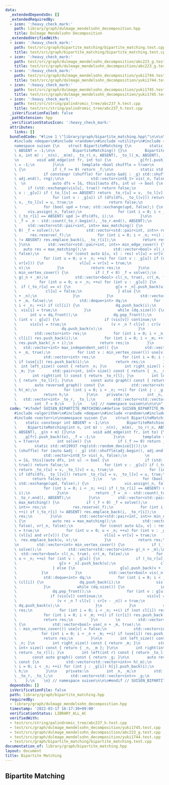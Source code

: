 ```yaml
---
data:
  _extendedDependsOn: []
  _extendedRequiredBy:
  - icon: ':heavy_check_mark:'
    path: library/graph/dulmage_mendelsohn_decomposition.hpp
    title: Dulmage Mendelsohn Decomposition
  _extendedVerifiedWith:
  - icon: ':heavy_check_mark:'
    path: test/src/graph/bipartite_matching/bipartite_matching.test.cpp
    title: test/src/graph/bipartite_matching/bipartite_matching.test.cpp
  - icon: ':heavy_check_mark:'
    path: test/src/graph/dulmage_mendelsohn_decomposition/abc223_g.test.cpp
    title: test/src/graph/dulmage_mendelsohn_decomposition/abc223_g.test.cpp
  - icon: ':heavy_check_mark:'
    path: test/src/graph/dulmage_mendelsohn_decomposition/yuki1744.test.cpp
    title: test/src/graph/dulmage_mendelsohn_decomposition/yuki1744.test.cpp
  - icon: ':heavy_check_mark:'
    path: test/src/graph/dulmage_mendelsohn_decomposition/yuki1745.test.cpp
    title: test/src/graph/dulmage_mendelsohn_decomposition/yuki1745.test.cpp
  - icon: ':heavy_check_mark:'
    path: test/src/string/palindromic_tree/abc237_h.test.cpp
    title: test/src/string/palindromic_tree/abc237_h.test.cpp
  _isVerificationFailed: false
  _pathExtension: hpp
  _verificationStatusIcon: ':heavy_check_mark:'
  attributes:
    links: []
  bundledCode: "#line 1 \"library/graph/bipartite_matching.hpp\"\n\n\n\n#include <algorithm>\n\
    #include <deque>\n#include <random>\n#include <utility>\n#include <vector>\n\n\
    namespace suisen {\n    struct BipartiteMatching {\n        static constexpr int\
    \ ABSENT = -1;\n\n        BipartiteMatching() {}\n        BipartiteMatching(int\
    \ n, int m) : _n(n), _m(m), _to_r(_n, ABSENT), _to_l(_m, ABSENT), _g(n + m) {}\n\
    \n        void add_edge(int fr, int to) {\n            _g[fr].push_back(to), _f\
    \ = -1;\n        }\n\n        template <bool shuffle = true>\n        int solve()\
    \ {\n            if (_f >= 0) return _f;\n\n            static std::mt19937 rng(std::random_device{}());\n\
    \            if constexpr (shuffle) for (auto &adj : _g) std::shuffle(adj.begin(),\
    \ adj.end(), rng);\n\n            std::vector<int8_t> vis(_n, false);\n      \
    \  \n            auto dfs = [&, this](auto dfs, int u) -> bool {\n           \
    \     if (std::exchange(vis[u], true)) return false;\n                for (int\
    \ v : _g[u]) if (_to_l[v] == ABSENT) return _to_r[u] = v, _to_l[v] = u, true;\n\
    \                for (int v : _g[u]) if (dfs(dfs, _to_l[v])) return _to_r[u] =\
    \ v, _to_l[v] = u, true;\n                return false;\n            };\n    \n\
    \            for (bool upd = true; std::exchange(upd, false);) {\n           \
    \     vis.assign(_n, false);\n                for (int i = 0; i < _n; ++i) if\
    \ (_to_r[i] == ABSENT) upd |= dfs(dfs, i);\n            }\n\n            return\
    \ _f = _n - std::count(_to_r.begin(), _to_r.end(), ABSENT);\n        }\n\n   \
    \     std::vector<std::pair<int, int>> max_matching() {\n            if (_f <\
    \ 0) _f = solve();\n            std::vector<std::pair<int, int>> res;\n      \
    \      res.reserve(_f);\n            for (int i = 0; i < _n; ++i) if (_to_r[i]\
    \ != ABSENT) res.emplace_back(i, _to_r[i]);\n            return res;\n       \
    \ }\n\n        std::vector<std::pair<int, int>> min_edge_cover() {\n         \
    \   auto res = max_matching();\n            std::vector<bool> vl(_n, false), vr(_n,\
    \ false);\n            for (const auto &[u, v] : res) vl[u] = vr[v] = true;\n\
    \            for (int u = 0; u < _n; ++u) for (int v : _g[u]) if (not (vl[u] and\
    \ vr[v])) {\n                vl[u] = vr[v] = true;\n                res.emplace_back(u,\
    \ v);\n            }\n            return res;\n        }\n\n        std::vector<int>\
    \ min_vertex_cover() {\n            if (_f < 0) _f = solve();\n            std::vector<std::vector<int>>\
    \ g(_n + _m);\n            std::vector<bool> cl(_n, true), cr(_m, false);\n  \
    \          for (int u = 0; u < _n; ++u) for (int v : _g[u]) {\n              \
    \  if (_to_r[u] == v) {\n                    g[v + _n].push_back(u);\n       \
    \             cl[u] = false;\n                } else {\n                    g[u].push_back(v\
    \ + _n);\n                }\n            }\n            std::vector<bool> vis(_n\
    \ + _m, false);\n            std::deque<int> dq;\n            for (int i = 0;\
    \ i < _n; ++i) if (cl[i]) {\n                dq.push_back(i);\n              \
    \  vis[i] = true;\n            }\n            while (dq.size()) {\n          \
    \      int u = dq.front();\n                dq.pop_front();\n                for\
    \ (int v : g[u]) {\n                    if (vis[v]) continue;\n              \
    \      vis[v] = true;\n                    (v < _n ? cl[v] : cr[v - _n]) = true;\n\
    \                    dq.push_back(v);\n                }\n            }\n    \
    \        std::vector<int> res;\n            for (int i = 0; i < _n; ++i) if (not\
    \ cl[i]) res.push_back(i);\n            for (int i = 0; i < _m; ++i) if (cr[i])\
    \ res.push_back(_n + i);\n            return res;\n        }\n        \n     \
    \   std::vector<int> max_independent_set() {\n            std::vector<bool> use(_n\
    \ + _m, true);\n            for (int v : min_vertex_cover()) use[v] = false;\n\
    \            std::vector<int> res;\n            for (int i = 0; i < _n + _m; ++i)\
    \ if (use[i]) res.push_back(i);\n            return res;\n        }\n\n      \
    \  int left_size() const { return _n; }\n        int right_size() const { return\
    \ _m; }\n        std::pair<int, int> size() const { return { _n, _m }; }\n\n \
    \       int right(int l) const { return _to_r[l]; }\n        int left(int r) const\
    \ { return _to_l[r]; }\n\n        const auto graph() const { return _g; }\n\n\
    \        auto reversed_graph() const {\n            std::vector<std::vector<int>>\
    \ h(_m);\n            for (int i = 0; i < _n; ++i) for (int j : _g[i]) h[j].push_back(i);\n\
    \            return h;\n        }\n\n    private:\n        int _n, _m;\n     \
    \   std::vector<int> _to_r, _to_l;\n        std::vector<std::vector<int>> _g;\n\
    \        int _f = 0;\n    };\n    \n} // namespace suisen\n\n\n\n"
  code: "#ifndef SUISEN_BIPARTITE_MATCHING\n#define SUISEN_BIPARTITE_MATCHING\n\n\
    #include <algorithm>\n#include <deque>\n#include <random>\n#include <utility>\n\
    #include <vector>\n\nnamespace suisen {\n    struct BipartiteMatching {\n    \
    \    static constexpr int ABSENT = -1;\n\n        BipartiteMatching() {}\n   \
    \     BipartiteMatching(int n, int m) : _n(n), _m(m), _to_r(_n, ABSENT), _to_l(_m,\
    \ ABSENT), _g(n + m) {}\n\n        void add_edge(int fr, int to) {\n         \
    \   _g[fr].push_back(to), _f = -1;\n        }\n\n        template <bool shuffle\
    \ = true>\n        int solve() {\n            if (_f >= 0) return _f;\n\n    \
    \        static std::mt19937 rng(std::random_device{}());\n            if constexpr\
    \ (shuffle) for (auto &adj : _g) std::shuffle(adj.begin(), adj.end(), rng);\n\n\
    \            std::vector<int8_t> vis(_n, false);\n        \n            auto dfs\
    \ = [&, this](auto dfs, int u) -> bool {\n                if (std::exchange(vis[u],\
    \ true)) return false;\n                for (int v : _g[u]) if (_to_l[v] == ABSENT)\
    \ return _to_r[u] = v, _to_l[v] = u, true;\n                for (int v : _g[u])\
    \ if (dfs(dfs, _to_l[v])) return _to_r[u] = v, _to_l[v] = u, true;\n         \
    \       return false;\n            };\n    \n            for (bool upd = true;\
    \ std::exchange(upd, false);) {\n                vis.assign(_n, false);\n    \
    \            for (int i = 0; i < _n; ++i) if (_to_r[i] == ABSENT) upd |= dfs(dfs,\
    \ i);\n            }\n\n            return _f = _n - std::count(_to_r.begin(),\
    \ _to_r.end(), ABSENT);\n        }\n\n        std::vector<std::pair<int, int>>\
    \ max_matching() {\n            if (_f < 0) _f = solve();\n            std::vector<std::pair<int,\
    \ int>> res;\n            res.reserve(_f);\n            for (int i = 0; i < _n;\
    \ ++i) if (_to_r[i] != ABSENT) res.emplace_back(i, _to_r[i]);\n            return\
    \ res;\n        }\n\n        std::vector<std::pair<int, int>> min_edge_cover()\
    \ {\n            auto res = max_matching();\n            std::vector<bool> vl(_n,\
    \ false), vr(_n, false);\n            for (const auto &[u, v] : res) vl[u] = vr[v]\
    \ = true;\n            for (int u = 0; u < _n; ++u) for (int v : _g[u]) if (not\
    \ (vl[u] and vr[v])) {\n                vl[u] = vr[v] = true;\n              \
    \  res.emplace_back(u, v);\n            }\n            return res;\n        }\n\
    \n        std::vector<int> min_vertex_cover() {\n            if (_f < 0) _f =\
    \ solve();\n            std::vector<std::vector<int>> g(_n + _m);\n          \
    \  std::vector<bool> cl(_n, true), cr(_m, false);\n            for (int u = 0;\
    \ u < _n; ++u) for (int v : _g[u]) {\n                if (_to_r[u] == v) {\n \
    \                   g[v + _n].push_back(u);\n                    cl[u] = false;\n\
    \                } else {\n                    g[u].push_back(v + _n);\n     \
    \           }\n            }\n            std::vector<bool> vis(_n + _m, false);\n\
    \            std::deque<int> dq;\n            for (int i = 0; i < _n; ++i) if\
    \ (cl[i]) {\n                dq.push_back(i);\n                vis[i] = true;\n\
    \            }\n            while (dq.size()) {\n                int u = dq.front();\n\
    \                dq.pop_front();\n                for (int v : g[u]) {\n     \
    \               if (vis[v]) continue;\n                    vis[v] = true;\n  \
    \                  (v < _n ? cl[v] : cr[v - _n]) = true;\n                   \
    \ dq.push_back(v);\n                }\n            }\n            std::vector<int>\
    \ res;\n            for (int i = 0; i < _n; ++i) if (not cl[i]) res.push_back(i);\n\
    \            for (int i = 0; i < _m; ++i) if (cr[i]) res.push_back(_n + i);\n\
    \            return res;\n        }\n        \n        std::vector<int> max_independent_set()\
    \ {\n            std::vector<bool> use(_n + _m, true);\n            for (int v\
    \ : min_vertex_cover()) use[v] = false;\n            std::vector<int> res;\n \
    \           for (int i = 0; i < _n + _m; ++i) if (use[i]) res.push_back(i);\n\
    \            return res;\n        }\n\n        int left_size() const { return\
    \ _n; }\n        int right_size() const { return _m; }\n        std::pair<int,\
    \ int> size() const { return { _n, _m }; }\n\n        int right(int l) const {\
    \ return _to_r[l]; }\n        int left(int r) const { return _to_l[r]; }\n\n \
    \       const auto graph() const { return _g; }\n\n        auto reversed_graph()\
    \ const {\n            std::vector<std::vector<int>> h(_m);\n            for (int\
    \ i = 0; i < _n; ++i) for (int j : _g[i]) h[j].push_back(i);\n            return\
    \ h;\n        }\n\n    private:\n        int _n, _m;\n        std::vector<int>\
    \ _to_r, _to_l;\n        std::vector<std::vector<int>> _g;\n        int _f = 0;\n\
    \    };\n    \n} // namespace suisen\n\n\n#endif // SUISEN_BIPARTITE_MATCHING\n"
  dependsOn: []
  isVerificationFile: false
  path: library/graph/bipartite_matching.hpp
  requiredBy:
  - library/graph/dulmage_mendelsohn_decomposition.hpp
  timestamp: '2022-03-17 16:17:30+09:00'
  verificationStatus: LIBRARY_ALL_AC
  verifiedWith:
  - test/src/string/palindromic_tree/abc237_h.test.cpp
  - test/src/graph/dulmage_mendelsohn_decomposition/yuki1745.test.cpp
  - test/src/graph/dulmage_mendelsohn_decomposition/abc223_g.test.cpp
  - test/src/graph/dulmage_mendelsohn_decomposition/yuki1744.test.cpp
  - test/src/graph/bipartite_matching/bipartite_matching.test.cpp
documentation_of: library/graph/bipartite_matching.hpp
layout: document
title: Bipartite Matching
---
```

## Bipartite Matching